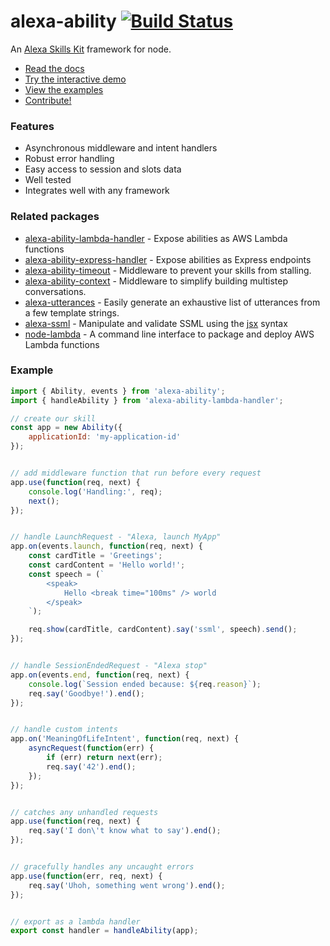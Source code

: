 # alexa-ability [![Build Status](https://travis-ci.org/nickclaw/alexa-ability.svg?branch=master)](https://travis-ci.org/nickclaw/alexa-ability)

An [Alexa Skills Kit](https://developer.amazon.com/public/solutions/alexa/alexa-skills-kit) framework for node.
 - [Read the docs](docs/)
 - [Try the interactive demo](https://tonicdev.com/nickclaw/alexa-ability-demo)
 - [View the examples](examples/)
 - [Contribute!](CONTRIBUTING.md)

### Features
 * Asynchronous middleware and intent handlers
 * Robust error handling
 * Easy access to session and slots data
 * Well tested
 * Integrates well with any framework

### Related packages
 * [alexa-ability-lambda-handler](https://npmjs.org/package/alexa-ability-lambda-handler) - Expose abilities as AWS Lambda functions
 * [alexa-ability-express-handler](https://npmjs.org/package/alexa-ability-express-handler) - Expose abilities as Express endpoints
 * [alexa-ability-timeout](https://npmjs.org/alexa-ability-timeout) - Middleware to prevent your skills from stalling.
 * [alexa-ability-context](https://npmjs.org/alexa-ability-context) - Middleware to simplify building multistep conversations.
 * [alexa-utterances](https://npmjs.org/package/alexa-utterances) - Easily generate an exhaustive list of utterances from a few template strings.
 * [alexa-ssml](https://npmjs.org/package/alexa-ssml) - Manipulate and validate SSML using the [jsx](https://facebook.github.io/react/docs/jsx-in-depth.html) syntax
 * [node-lambda](https://www.npmjs.com/package/node-lambda) - A command line interface to package and deploy AWS Lambda functions

### Example

```js
import { Ability, events } from 'alexa-ability';
import { handleAbility } from 'alexa-ability-lambda-handler';

// create our skill
const app = new Ability({
    applicationId: 'my-application-id'
});


// add middleware function that run before every request
app.use(function(req, next) {
    console.log('Handling:', req);
    next();
});


// handle LaunchRequest - "Alexa, launch MyApp"
app.on(events.launch, function(req, next) {
    const cardTitle = 'Greetings';
    const cardContent = 'Hello world!';
    const speech = (`
        <speak>
            Hello <break time="100ms" /> world
        </speak>
    `);

    req.show(cardTitle, cardContent).say('ssml', speech).send();
});


// handle SessionEndedRequest - "Alexa stop"
app.on(events.end, function(req, next) {
    console.log(`Session ended because: ${req.reason}`);
    req.say('Goodbye!').end();
});


// handle custom intents
app.on('MeaningOfLifeIntent', function(req, next) {
    asyncRequest(function(err) {
        if (err) return next(err);
        req.say('42').end();
    });
});


// catches any unhandled requests
app.use(function(req, next) {
    req.say('I don\'t know what to say').end();
});


// gracefully handles any uncaught errors
app.use(function(err, req, next) {
    req.say('Uhoh, something went wrong').end();
});


// export as a lambda handler
export const handler = handleAbility(app);
```
